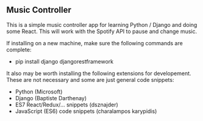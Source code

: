 ## Music Controller

This is a simple music controller app for learning Python / Django and doing some React. This will work with the Spotify API to pause and change music.

If installing on a new machine, make sure the following commands are complete:

- pip install django djangorestframework

It also may be worth installing the following extensions for developement. These are not necessary and some are just general code snippets:

- Python (Microsoft)
- Django (Baptiste Darthenay)
- ES7 React/Redux/... snippets (dsznajder)
- JavaScript (ES6) code snippets (charalampos karypidis)
